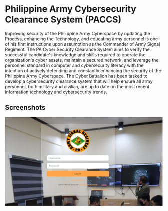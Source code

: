 
# Philippine Army Cybersecurity Clearance System (PACCS)

Improving security of the Philippine Army Cyberspace by updating the Process, enhancing the Technology, and educating army personnel is one of his first instructions upon assumption as the Commander of Army Signal Regiment. The PA Cyber Security Clearance System aims to verify the successful candidate's knowledge and skills required to operate the organization's cyber assets, maintain a secured network, and leverage the personnel standard in computer and cybersecurity literacy with the intention of actively defending and constantly enhancing the security of the Philippine Army Cyberspace. The Cyber Battalion has been tasked to develop a cybersecurity clearance system that will help ensure all army personnel, both military and civilian, are up to date on the most recent information technology and cybersecurity trends.


## Screenshots

![App Screenshot](https://raw.githubusercontent.com/rgvalguna/PACCS-Moodle/c5643fd52463a998a10b16f87d77c6206c8eeec8/paacs.PNG?token=AG7JWWG7D33FRMXU7IAN7YTDWP2XO)

